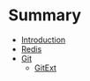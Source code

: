 # Summary

* [Introduction](README.md)
* [Redis](redis.md)
* [Git](git.md)
    * [GitExt](gitext.md)

